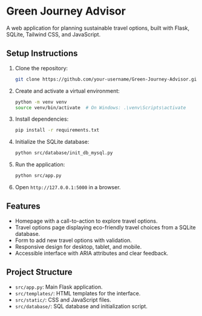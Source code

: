 # Green Journey Advisor

A web application for planning sustainable travel options, built with Flask, SQLite, Tailwind CSS, and JavaScript.

## Setup Instructions
1. Clone the repository:
   ```bash
   git clone https://github.com/your-username/Green-Journey-Advisor.git
   ```
2. Create and activate a virtual environment:
   ```bash
   python -m venv venv
   source venv/bin/activate  # On Windows: .\venv\Scripts\activate
   ```
3. Install dependencies:
   ```bash
   pip install -r requirements.txt
   ```
4. Initialize the SQLite database:
   ```bash
   python src/database/init_db_mysql.py
   ```
5. Run the application:
   ```bash
   python src/app.py
   ```
6. Open `http://127.0.0.1:5000` in a browser.

## Features
- Homepage with a call-to-action to explore travel options.
- Travel options page displaying eco-friendly travel choices from a SQLite database.
- Form to add new travel options with validation.
- Responsive design for desktop, tablet, and mobile.
- Accessible interface with ARIA attributes and clear feedback.

## Project Structure
- `src/app.py`: Main Flask application.
- `src/templates/`: HTML templates for the interface.
- `src/static/`: CSS and JavaScript files.
- `src/database/`: SQL database and initialization script.
